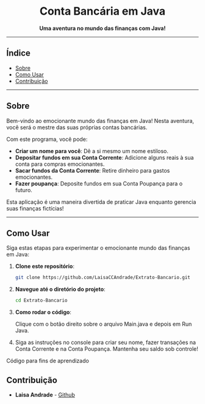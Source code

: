 <h1 align="center">Conta Bancária em Java</h1>

<p align="center">
  <strong>Uma aventura no mundo das finanças com Java!</strong>
</p>

---

## Índice

- [Sobre](#sobre)
- [Como Usar](#como-usar)
- [Contribuição](#contribuicao)

---

## Sobre

Bem-vindo ao emocionante mundo das finanças em Java! Nesta aventura, você será o mestre das suas próprias contas bancárias.

Com este programa, você pode:

- **Criar um nome para você**: Dê a si mesmo um nome estiloso.
- **Depositar fundos em sua Conta Corrente**: Adicione alguns reais à sua conta para compras emocionantes.
- **Sacar fundos da Conta Corrente**: Retire dinheiro para gastos emocionantes.
- **Fazer poupança**: Deposite fundos em sua Conta Poupança para o futuro.

Esta aplicação é uma maneira divertida de praticar Java enquanto gerencia suas finanças fictícias!

---

## Como Usar

Siga estas etapas para experimentar o emocionante mundo das finanças em Java:

1. **Clone este repositório**:

   ```bash
   git clone https://github.com/LaisaCCAndrade/Extrato-Bancario.git
   ```

2. **Navegue até o diretório do projeto**:

   ```bash
   cd Extrato-Bancario
   ```

3. **Como rodar o código**:

    Clique com o botão direito sobre o arquivo Main.java e depois em Run Java.

4. Siga as instruções no console para criar seu nome, fazer transações na Conta Corrente e na Conta Poupança. Mantenha seu saldo sob controle!

Código para fins de aprendizado

## Contribuição

- **Laisa Andrade** - [Github](https://github.com/LaisaCCAndrade)
